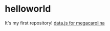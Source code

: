 # helloworld
It's my first repository!
[data.js for megacarolina](https://megacarolina.herokuapp.com/)
